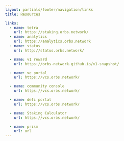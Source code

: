 ```yaml
---
layout: partials/footer/navigation/links
title: Resources

links:
  - name: tetra
    url: https://staking.orbs.network/
  - name: analytics
    url: https://analytics.orbs.network
  - name: status
    url: http://status.orbs.network/

  - name: v1 reward
    url: https://orbs-network.github.io/v1-snapshot/

  - name: vc portal
    url: https://vcs.orbs.network/

  - name: community console
    url: https://vcs.orbs.network/

  - name: defi portal
    url: https://vcs.orbs.network/

  - name: Staking Calculator
    url: https://vcs.orbs.network/

  - name: prism
    url: url
---
```

